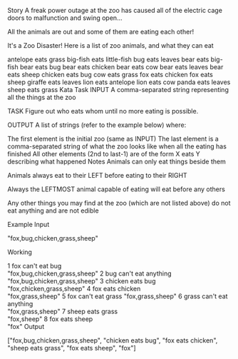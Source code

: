 Story
A freak power outage at the zoo has caused all of the electric cage doors to malfunction and swing open...

All the animals are out and some of them are eating each other!

It's a Zoo Disaster!
Here is a list of zoo animals, and what they can eat

antelope eats grass
big-fish eats little-fish
bug eats leaves
bear eats big-fish
bear eats bug
bear eats chicken
bear eats cow
bear eats leaves
bear eats sheep
chicken eats bug
cow eats grass
fox eats chicken
fox eats sheep
giraffe eats leaves
lion eats antelope
lion eats cow
panda eats leaves
sheep eats grass
Kata Task
INPUT
A comma-separated string representing all the things at the zoo

TASK
Figure out who eats whom until no more eating is possible.

OUTPUT
A list of strings (refer to the example below) where:

The first element is the initial zoo (same as INPUT)
The last element is a comma-separated string of what the zoo looks like when all the eating has finished
All other elements (2nd to last-1) are of the form X eats Y describing what happened
Notes
Animals can only eat things beside them

Animals always eat to their LEFT before eating to their RIGHT

Always the LEFTMOST animal capable of eating will eat before any others

Any other things you may find at the zoo (which are not listed above) do not eat anything and are not edible

Example
Input

"fox,bug,chicken,grass,sheep"

Working

1	fox can't eat bug	
"fox,bug,chicken,grass,sheep"
2	bug can't eat anything	
"fox,bug,chicken,grass,sheep"
3	chicken eats bug	
"fox,chicken,grass,sheep"
4	fox eats chicken	
"fox,grass,sheep"
5	fox can't eat grass	
"fox,grass,sheep"
6	grass can't eat anything	
"fox,grass,sheep"
7	sheep eats grass	
"fox,sheep"
8	fox eats sheep	
"fox"
Output

["fox,bug,chicken,grass,sheep", "chicken eats bug", "fox eats chicken", "sheep eats grass", "fox eats sheep", "fox"]